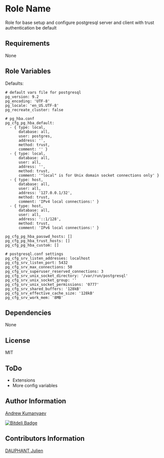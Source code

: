 Role Name
========

Role for base setup and configure postgresql server and client with
trust authentication be default

Requirements
------------

None

Role Variables
--------------

Defaults:

    # default vars file for postgresql
    pg_version: 9.2
    pg_encoding: 'UTF-8'
    pg_locale: 'en_US.UTF-8'
    pg_recreate_cluster: false

    # pg_hba.conf
    pg_cfg_pg_hba_default:
      - { type: local,
          database: all,
          user: postgres,
          address: '',
          method: trust,
          comment: '' }
      - { type: local,
          database: all,
          user: all,
          address: '',
          method: trust,
          comment: '"local" is for Unix domain socket connections only' }
      - { type: host,
          database: all,
          user: all,
          address: '127.0.0.1/32',
          method: trust,
          comment: 'IPv4 local connections:' }
      - { type: host,
          database: all,
          user: all,
          address: '::1/128',
          method: trust,
          comment: 'IPv6 local connections:' }

    pg_cfg_pg_hba_passwd_hosts: []
    pg_cfg_pg_hba_trust_hosts: []
    pg_cfg_pg_hba_custom: []

    # postgresql.conf settings
    pg_cfg_srv_listen_addresses: localhost
    pg_cfg_srv_listen_port: 5432
    pg_cfg_srv_max_connections: 50
    pg_cfg_srv_superuser_reserved_connections: 3
    pg_cfg_srv_unix_socket_directory: '/var/run/postgresql'
    pg_cfg_srv_unix_socket_group: ''
    pg_cfg_srv_unix_socket_permissions: '0777'
    pg_cfg_srv_shared_buffers: '128kB'
    pg_cfg_srv_effective_cache_size: '128kB'
    pg_cfg_srv_work_mem: '8MB'

Dependencies
------------

None

License
-------

MIT

ToDo
-------

 - Extensions
 - More config variables

Author Information
------------------

[Andrew Kumanyaev](https://github.com/zzet)

[![Bitdeli Badge](https://d2weczhvl823v0.cloudfront.net/zzet/ansible-postgresql-role/trend.png)](https://bitdeli.com/free "Bitdeli Badge")


Contributors Information
------------------

[DAUPHANT Julien](https://github.com/jdauphant)
